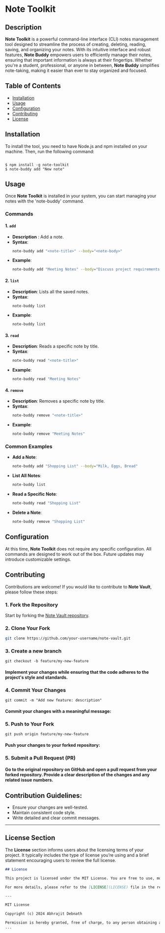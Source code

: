 # Note Toolkit

## Description
**Note Toolkit** is a powerful command-line interface (CLI) notes management tool designed to streamline the process of creating, deleting, reading, saving, and organizing your notes. With its intuitive interface and robust features, **Note Buddy** empowers users to efficiently manage their notes, ensuring that important information is always at their fingertips. Whether you're a student, professional, or anyone in between, **Note Buddy** simplifies note-taking, making it easier than ever to stay organized and focused.

## Table of Contents
- [Installation](#installation)
- [Usage](#usage)
- [Configuration](#configuration)
- [Contributing](#contributing)
- [License](#license)

## Installation
To install the tool, you need to have Node.js and npm installed on your machine. Then, run the following command:

```code

$ npm install -g note-toolkit
$ note-buddy add "New note"

```


## Usage

Once **Note Toolkit** is installed in your system, you can start managing your notes with the 'note-buddy' command.

### Commands

#### 1. `add`
- **Description** : Add a note.
- **Syntax**: 
    ```bash
    note-buddy add "<note-title>" --body="<note-body>"
    ```
- **Example**:
    ```bash
    note-buddy add "Meeting Notes" --body="Discuss project requirements and deadlines"
    ```

#### 2. `list`
- **Description**: Lists all the saved notes.
- **Syntax**: 
    ```bash
    note-buddy list
    ```
- **Example**:
    ```bash
    note-buddy list
    ```

#### 3. `read`
- **Description**: Reads a specific note by title.
- **Syntax**: 
    ```bash
    note-buddy read "<note-title>"
    ```
- **Example**:
    ```bash
    note-buddy read "Meeting Notes"
    ```

#### 4. `remove`
- **Description**: Removes a specific note by title.
- **Syntax**: 
    ```bash
    note-buddy remove "<note-title>"
    ```
- **Example**:
    ```bash
    note-buddy remove "Meeting Notes"
    ```

### Common Examples

- **Add a Note**:
    ```bash
    note-buddy add "Shopping List" --body="Milk, Eggs, Bread"
    ```

- **List All Notes**:
    ```bash
    note-buddy list
    ```

- **Read a Specific Note**:
    ```bash
    note-buddy read "Shopping List"
    ```

- **Delete a Note**:
    ```bash
    note-buddy remove "Shopping List"
    ```

## Configuration

At this time, **Note Toolkit** does not require any specific configuration. All commands are designed to work out of the box. Future updates may introduce customizable settings.

## Contributing

Contributions are welcome! If you would like to contribute to **Note Vault**, please follow these steps:

### 1. Fork the Repository
Start by forking the [Note Vault repository](https://github.com/your-username/note-vault).

### 2. Clone Your Fork
```bash
git clone https://github.com/your-username/note-vault.git

```


### 3. Create a new branch
```code
git checkout -b feature/my-new-feature
```

#### Implement your changes while ensuring that the code adheres to the project's style and standards.


### 4. Commit Your Changes
```code
git commit -m "Add new feature: description"

```

#### Commit your changes with a meaningful message:

### 5. Push to Your Fork
```code
git push origin feature/my-new-feature
```

#### Push your changes to your forked repository:


### 5. Submit a Pull Request (PR)

#### Go to the original repository on GitHub and open a pull request from your forked repository. Provide a clear description of the changes and any related issue numbers.


## Contribution Guidelines:
- Ensure your changes are well-tested.
- Maintain consistent code style.
- Write detailed and clear commit messages.

---


## License Section

The **License** section informs users about the licensing terms of your project. It typically includes the type of license you’re using and a brief statement encouraging users to review the full license.



```markdown
## License

This project is licensed under the MIT License. You are free to use, modify, and distribute this software as long as the original license is included in all copies or substantial portions of the software.

For more details, please refer to the [LICENSE](LICENSE) file in the repository.

---

MIT License

Copyright (c) 2024 Abhrajit Debnath

Permission is hereby granted, free of charge, to any person obtaining a copy of this software and associated documentation files (the "Software"), to deal in the Software without restriction, including without limitation the rights to use, copy, modify, merge, publish, distribute, sublicense, and/or sell copies of the Software, and to permit persons to whom the Software is furnished to do so, subject to the following conditions:
...
